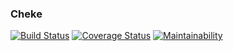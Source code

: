 ### Cheke

[![Build Status](https://travis-ci.org/oesukam/cheke.svg?branch=master)](https://travis-ci.org/oesukam/cheke)
[![Coverage Status](https://coveralls.io/repos/github/oesukam/cheke/badge.svg?branch=master)](https://coveralls.io/github/oesukam/cheke?branch=master)
[![Maintainability](https://api.codeclimate.com/v1/badges/f0f25d4e5bc5182f32a5/maintainability)](https://codeclimate.com/github/oesukam/cheke/maintainability)
